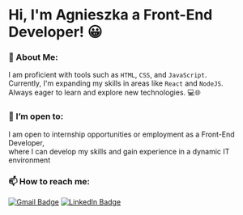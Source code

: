


# Hi, I'm Agnieszka a Front-End Developer! 😀

### 👩 About Me:


I am proficient with tools such as `HTML`, `CSS`, and `JavaScript`.<br/>
Currently, I'm expanding my skills in areas like `React` and `NodeJS`.<br/>
Always eager to learn and explore new technologies. 💻🌐

### 📣 I’m open to:
I am open to internship opportunities or employment as a Front-End Developer, <br/>
where I can develop my skills and gain experience in a dynamic IT environment

### 📫 How to reach me:

[![Gmail Badge](https://img.shields.io/badge/Gmail-EA4335?logo=gmail&logoColor=fff&style=flat)](mailto:aga.choma02@gmail.com)
[![LinkedIn Badge](https://img.shields.io/badge/LinkedIn-0A66C2?logo=linkedin&logoColor=fff&style=flat)](https://www.linkedin.com/in/agnieszkachoma/)



